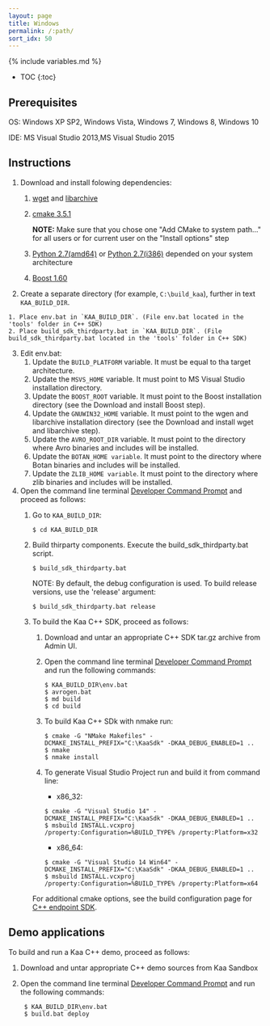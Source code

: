 ```yaml
---
layout: page
title: Windows
permalink: /:path/
sort_idx: 50
---
```


{% include variables.md %}

* TOC
{:toc}


## Prerequisites

OS: Windows XP SP2, Windows Vista, Windows 7, Windows 8, Windows 10

IDE: MS Visual Studio 2013,MS Visual Studio 2015

## Instructions

1. Download and install folowing dependencies:
    1. [wget](http://downloads.sourceforge.net/gnuwin32/wget-1.11.4-1-setup.exe) and [libarchive](http://downloads.sourceforge.net/gnuwin32/libarchive-2.4.12-1-setup.exe)
    2. [cmake 3.5.1](https://cmake.org/files/v3.5/cmake-3.5.1-win32-x86.msi)

        **NOTE:** Make sure that you chose one  "Add CMake to system path..." for all users or for current user on the "Install options" step

    3. [Python 2.7(amd64)](https://www.python.org/ftp/python/2.7.9/python-2.7.9.amd64.msi) or [Python 2.7(i386)](https://www.python.org/ftp/python/2.7.9/python-2.7.9.msi) depended on your system architecture
    4. [Boost 1.60](https://sourceforge.net/projects/boost/files/boost-binaries/1.60.0/boost_1_60_0-msvc-14.0-32.exe/download)
2. Create a separate directory (for example, `C:\build_kaa`), further in text `KAA_BUILD_DIR`.
<!--     1. Download [Avro 1.8.0](http://archive.apache.org/dist/avro/avro-1.8.0/avro-src-1.8.0.tar.gz) and [Botan 1.11.28](https://github.com/randombit/botan/archive/1.11.28.tar.gz) -->
<!--     1. Place archives avro-src-1.7.5.tar.gz and Botan-1.11.28.tgz in KAA_BUILD_DIR. -->
    1. Place env.bat in `KAA_BUILD_DIR`. (File env.bat located in the 'tools' folder in C++ SDK)
    2. Place build_sdk_thirdparty.bat in `KAA_BUILD_DIR`. (File build_sdk_thirdparty.bat located in the 'tools' folder in C++ SDK)
3. Edit env.bat:
    1. Update the `BUILD_PLATFORM` variable. It must be equal to tha target architecture.
    2. Update the `MSVS_HOME` variable. It must point to MS Visual Studio installation directory.
    3. Update the `BOOST_ROOT` variable. It must point to the Boost installation directory (see the Download and install Boost step).
    4. Update the `GNUWIN32_HOME` variable. It must point to the wgen and libarchive installation directory (see the Download and install wget and libarchive step).
    5. Update the `AVRO_ROOT_DIR` variable. It must point to the directory where Avro binaries and includes will be installed.
    6. Update the `BOTAN_HOME variable`. It must point to the directory where Botan binaries and includes will be installed.
    7. Update the `ZLIB_HOME variable`. It must point to the directory where zlib binaries and includes will be installed.
4. Open the command line terminal [Developer Command Prompt](https://msdn.microsoft.com/en-us/en-en/library/ms229859(v=vs.110).aspx)
and proceed as follows:
    1. Go to `KAA_BUILD_DIR`:

       ~~~
       $ cd KAA_BUILD_DIR
       ~~~

    2. Build thirparty components. Execute the build_sdk_thirdparty.bat script.

       ~~~
       $ build_sdk_thirdparty.bat
       ~~~

       NOTE: By default, the debug configuration is used. To build release versions, use the 'release' argument:

       ~~~
       $ build_sdk_thirdparty.bat release
       ~~~

    3. To build the Kaa C++ SDK, proceed as follows:
        1. Download and untar an appropriate C++ SDK tar.gz archive from Admin UI.
        2. Open the command line terminal [Developer Command Prompt](https://msdn.microsoft.com/en-us/en-en/library/ms229859(v=vs.110).aspx)
        and run the following commands:

           ~~~
           $ KAA_BUILD_DIR\env.bat
           $ avrogen.bat
           $ md build
           $ cd build
           ~~~

        3. To build Kaa C++ SDk with nmake run:

           ~~~
           $ cmake -G "NMake Makefiles" -DCMAKE_INSTALL_PREFIX="C:\KaaSdk" -DKAA_DEBUG_ENABLED=1 ..
           $ nmake
           $ nmake install
           ~~~

        4. To generate Visual Studio Project run and build it from command line:
            * x86_32:

           ~~~
           $ cmake -G "Visual Studio 14" -DCMAKE_INSTALL_PREFIX="C:\KaaSdk" -DKAA_DEBUG_ENABLED=1 ..
           $ msbuild INSTALL.vcxproj /property:Configuration=%BUILD_TYPE% /property:Platform=x32
           ~~~

            * x86_64:

           ~~~
           $ cmake -G "Visual Studio 14 Win64" -DCMAKE_INSTALL_PREFIX="C:\KaaSdk" -DKAA_DEBUG_ENABLED=1 ..
           $ msbuild INSTALL.vcxproj /property:Configuration=%BUILD_TYPE% /property:Platform=x64
           ~~~


        For additional cmake options, see the build configuration page for
        [C++ endpoint SDK]({{root_url}}Programming-guide/Using-Kaa-endpoint-SDKs/SDK-integration-instructions/SDK-Linux/#configure-c-endpoint-sdk-1).

## Demo applications

To build and run a Kaa C++ demo, proceed as follows:

1. Download and untar appropriate C++ demo sources from Kaa Sandbox
2. Open the command line terminal [Developer Command Prompt](https://msdn.microsoft.com/en-us/en-en/library/ms229859(v=vs.110).aspx)
and run the following commands:

        $ KAA_BUILD_DIR\env.bat
        $ build.bat deploy
